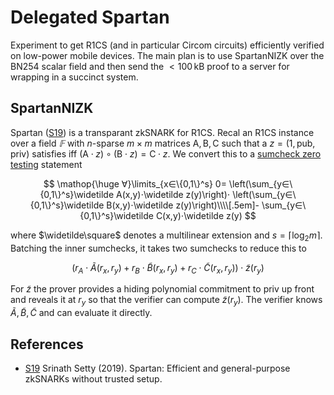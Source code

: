 # Delegated Spartan

Experiment to get R1CS (and in particular Circom circuits) efficiently verified on low-power mobile devices. The main plan is to use SpartanNIZK over the BN254 scalar field and then send the $<100\,\mathrm{kB}$ proof to a server for wrapping in a succinct system.

## SpartanNIZK

Spartan ([S19]) is a transparant zkSNARK for R1CS. Recal an R1CS instance over a field $𝔽$ with $n$-sparse $m×m$ matrices $\mathrm A, \mathrm B, \mathrm C$ such that a $z=(1,\mathsf{pub},\mathsf{priv})$ satisfies iff
$(\mathrm A⋅ z) ∘(\mathrm B ⋅ z) = \mathrm C ⋅ z$.
We convert this to a [sumcheck zero testing] statement

$$
\mathop{\huge ∀}\limits_{x∈\{0,1\}^s}
0=
\left(\sum_{y∈\{0,1\}^s}\widetilde A(x,y)⋅\widetilde z(y)\right)⋅
\left(\sum_{y∈\{0,1\}^s}\widetilde B(x,y)⋅\widetilde z(y)\right)\\\\[.5em]-
\sum_{y∈\{0,1\}^s}\widetilde C(x,y)⋅\widetilde z(y)
$$

where $\widetilde\square$ denotes a multilinear extension and $s=⌈\log_2 m⌉$. Batching the inner sumchecks, it takes two sumchecks to reduce this to

$$
(r_A⋅\widetilde A(r_x, r_y) +
r_B⋅\widetilde B(r_x, r_y) +
r_C⋅\widetilde C(r_x, r_y)) ⋅
\widetilde z(r_y)
$$

For $\widetilde z$ the prover provides a hiding polynomial commitment to $\mathsf{priv}$ up front and reveals it at $r_y$ so that the verifier can compute $\widetilde z(r_y)$. The verifier knows $\widetilde A, \widetilde B, \widetilde C$ and can evaluate it directly.

[sumcheck zero testing]: /24/sumcheck-gkr#zero-testing

## References

* [S19] Srinath Setty (2019). Spartan: Efficient and general-purpose zkSNARKs without trusted setup.

[S19]: https://eprint.iacr.org/2019/550
